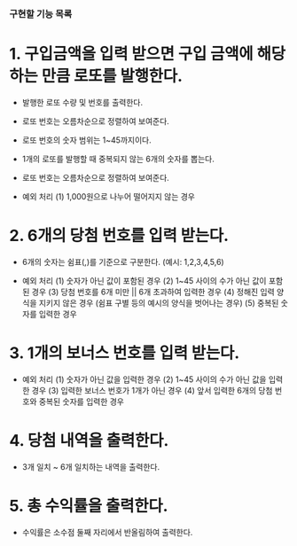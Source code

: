 ### 구현할 기능 목록

# 1. 구입금액을 입력 받으면 구입 금액에 해당하는 만큼 로또를 발행한다.

- 발행한 로또 수량 및 번호를 출력한다.
- 로또 번호는 오름차순으로 정렬하여 보여준다.

- 로또 번호의 숫자 범위는 1~45까지이다.
- 1개의 로또를 발행할 때 중복되지 않는 6개의 숫자를 뽑는다.
- 로또 번호는 오름차순으로 정렬하여 보여준다.

- 예외 처리
  (1) 1,000원으로 나누어 떨어지지 않는 경우

# 2. 6개의 당첨 번호를 입력 받는다.

- 6개의 숫자는 쉼표(,)를 기준으로 구분한다. (예시: 1,2,3,4,5,6)

- 예외 처리
  (1) 숫자가 아닌 값이 포함된 경우
  (2) 1~45 사이의 수가 아닌 값이 포함된 경우
  (3) 당첨 번호를 6개 미만 || 6개 초과하여 입력한 경우
  (4) 정해진 입력 양식을 지키지 않은 경우 (쉼표 구별 등의 예시의 양식을 벗어나는 경우)
  (5) 중복된 숫자를 입력한 경우

# 3. 1개의 보너스 번호를 입력 받는다.

- 예외 처리
  (1) 숫자가 아닌 값을 입력한 경우
  (2) 1~45 사이의 수가 아닌 값을 입력한 경우
  (3) 입력한 보너스 번호가 1개가 아닌 경우
  (4) 앞서 입력한 6개의 당첨 번호와 중복된 숫자를 입력한 경우

# 4. 당첨 내역을 출력한다.

- 3개 일치 ~ 6개 일치하는 내역을 출력한다.

# 5. 총 수익률을 출력한다.

- 수익률은 소수점 둘째 자리에서 반올림하여 출력한다.

